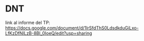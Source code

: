 # DNT
link al informe del TP:
https://docs.google.com/document/d/1IrSfdThS0LdsdkduGiLxo-LfKzDfNlLzB-8Bl_0IoeQ/edit?usp=sharing
